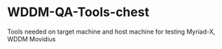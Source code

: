# WDDM-QA-Tools-chest
Tools needed on target machine and host machine for testing Myriad-X, WDDM Movidius
